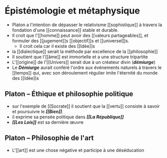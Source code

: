 # Épistémologie et métaphysique

- Platon a l'intention de dépasser le relativisme [[sophistique]] à travers la fondation d'une [[connaissance]] stable et durable.
- Il croit que l'[[homme]] peut avoir des [[valeurs partageables]], et formuler des [[jugement]]s [[objectif]]s et [[universel]]s. 
	- Il croit cela car il existe des [[Idée]]s
- la [[dialectique]] serait la méthode par excellence de la [[philosophie]]
- Il soutient que l'[[âme]] est immortelle et a une structure tripartite
- L'[[origine]] de l'[[Univers]] serait due à un créateur divin (***démiurge***)
- Le ***Démiurge*** aurait conféré l'ordre aux événements naturels à travers le [[temps]] qui, avec son déroulement régulier imite l'éternité du monde des [[Idée]]s
## Platon – Éthique et philosophie politique

- sur l'exemple de [[Socrate]] il soutient que la [[vertu]] consiste à savoir et poursuivre le ***[[Bien]]***. 
- il exprime sa pensée politique dans __*[[La République]]*__
- ***[[Les Lois]]*** est sa dernière œuvre 
## Platon – Philosophie de l'art

- L'[[art]] est une chose négative et participe à une déséducation 
